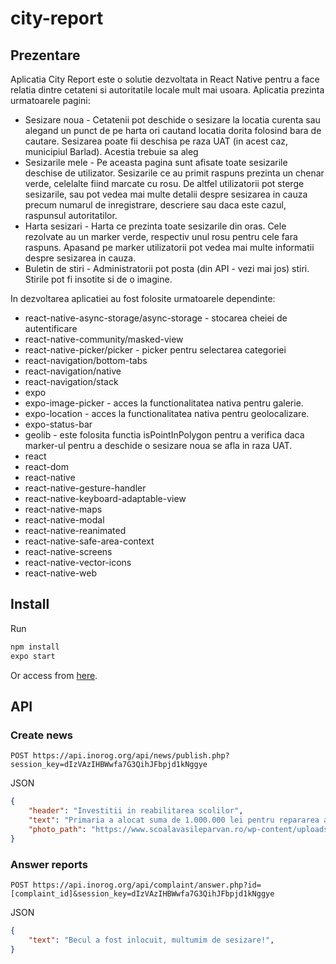 # city-report
## Prezentare
Aplicatia City Report este o solutie dezvoltata in React Native pentru a face relatia dintre cetateni si autoritatile locale mult mai usoara. Aplicatia prezinta urmatoarele pagini:
* Sesizare noua - Cetatenii pot deschide o sesizare la locatia curenta sau alegand un punct de pe harta ori cautand locatia dorita folosind bara de cautare. Sesizarea poate fii deschisa pe raza UAT (in acest caz, municipiul Barlad). Acestia trebuie sa aleg
* Sesizarile mele - Pe aceasta pagina sunt afisate toate sesizarile deschise de utilizator. Sesizarile ce au primit raspuns prezinta un chenar verde, celelalte fiind marcate cu rosu. De altfel utilizatorii pot sterge sesizarile, sau pot vedea mai multe detalii despre sesizarea in cauza precum numarul de inregistrare, descriere sau daca este cazul, raspunsul autoritatilor.
* Harta sesizari - Harta ce prezinta toate sesizarile din oras. Cele rezolvate au un marker verde, respectiv unul rosu pentru cele fara raspuns. Apasand pe marker utilizatorii pot vedea mai multe informatii despre sesizarea in cauza.
* Buletin de stiri - Administratorii pot posta (din API - vezi mai jos) stiri. Stirile pot fi insotite si de o imagine.

In dezvoltarea aplicatiei au fost folosite urmatoarele dependinte:
* react-native-async-storage/async-storage - stocarea cheiei de autentificare
* react-native-community/masked-view
* react-native-picker/picker - picker pentru selectarea categoriei
* react-navigation/bottom-tabs
* react-navigation/native
* react-navigation/stack
* expo
* expo-image-picker - acces la functionalitatea nativa pentru galerie.
* expo-location - acces la functionalitatea nativa pentru geolocalizare.
* expo-status-bar
* geolib - este folosita functia isPointInPolygon pentru a verifica daca marker-ul pentru a deschide o sesizare noua se afla in raza UAT.
* react
* react-dom
* react-native
* react-native-gesture-handler
* react-native-keyboard-adaptable-view
* react-native-maps
* react-native-modal
* react-native-reanimated
* react-native-safe-area-context
* react-native-screens
* react-native-vector-icons
* react-native-web

## Install
Run
```bash
npm install
expo start
```
Or access from [here](https://expo.io/@tud0r/projects/esesizari).
## API
### Create news
```url
POST https://api.inorog.org/api/news/publish.php?session_key=dIzVAzIHBWwfa7G3QihJFbpjd1kNggye
```
JSON
```json
{
	"header": "Investitii in reabilitarea scolilor",
	"text": "Primaria a alocat suma de 1.000.000 lei pentru repararea a 2 scoli din oras.",
	"photo_path": "https://www.scoalavasileparvan.ro/wp-content/uploads/2017/11/local_vechi_sc2_673w.jpg"
}
```
### Answer reports
```url
POST https://api.inorog.org/api/complaint/answer.php?id=[complaint_id]&session_key=dIzVAzIHBWwfa7G3QihJFbpjd1kNggye
```
JSON
```json
{
	"text": "Becul a fost inlocuit, multumim de sesizare!",
}
```
